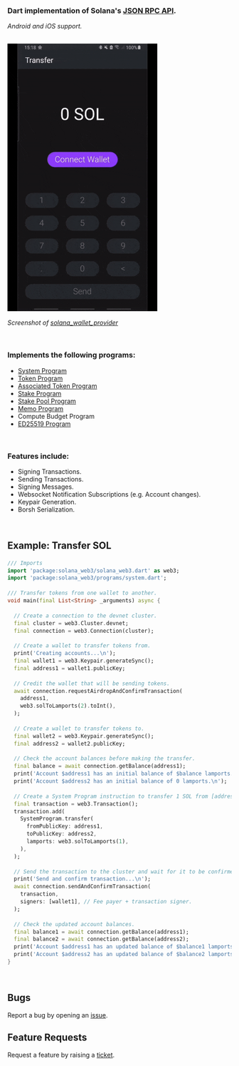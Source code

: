 <!-- 
This README describes the package. If you publish this package to pub.dev,
this README's contents appear on the landing page for your package.

For information about how to write a good package README, see the guide for
[writing package pages](https://dart.dev/guides/libraries/writing-package-pages). 

For general information about developing packages, see the Dart guide for
[creating packages](https://dart.dev/guides/libraries/create-library-packages)
and the Flutter guide for
[developing packages and plugins](https://flutter.dev/developing-packages). 
-->

### Dart implementation of Solana's [JSON RPC API](https://docs.solana.com/developing/clients/jsonrpc-api).

<em>Android and iOS support.</em>

<br>

<img src="https://github.com/merigo-labs/example-apps/blob/master/docs/images/solana_wallet_provider_authorize.gif?raw=true" alt="Authorize App" height="600">
<br>

*Screenshot of [solana_wallet_provider](https://pub.dev/packages/solana_wallet_provider)*

<br>

### Implements the following programs:

- [System Program](https://docs.solana.com/developing/runtime-facilities/programs#system-program)
- [Token Program](https://spl.solana.com/token)
- [Associated Token Program](https://spl.solana.com/associated-token-account)
- [Stake Program](https://docs.solana.com/developing/runtime-facilities/programs#stake-program)
- [Stake Pool Program](https://spl.solana.com/stake-pool)
- [Memo Program](https://spl.solana.com/memo)
- Compute Budget Program
- [ED25519 Program](https://docs.solana.com/developing/runtime-facilities/programs#ed25519-program)

<br>

### Features include:

- Signing Transactions.
- Sending Transactions.
- Signing Messages.
- Websocket Notification Subscriptions (e.g. Account changes).
- Keypair Generation.
- Borsh Serialization.

<br>

## Example: Transfer SOL

```dart
/// Imports
import 'package:solana_web3/solana_web3.dart' as web3;
import 'package:solana_web3/programs/system.dart';

/// Transfer tokens from one wallet to another.
void main(final List<String> _arguments) async {

  // Create a connection to the devnet cluster.
  final cluster = web3.Cluster.devnet;
  final connection = web3.Connection(cluster);

  // Create a wallet to transfer tokens from.
  print('Creating accounts...\n');
  final wallet1 = web3.Keypair.generateSync();
  final address1 = wallet1.publicKey;

  // Credit the wallet that will be sending tokens.
  await connection.requestAirdropAndConfirmTransaction(
    address1, 
    web3.solToLamports(2).toInt(),
  );

  // Create a wallet to transfer tokens to.
  final wallet2 = web3.Keypair.generateSync();
  final address2 = wallet2.publicKey;

  // Check the account balances before making the transfer.
  final balance = await connection.getBalance(address1);
  print('Account $address1 has an initial balance of $balance lamports.');
  print('Account $address2 has an initial balance of 0 lamports.\n');

  // Create a System Program instruction to transfer 1 SOL from [address1] to [address2].
  final transaction = web3.Transaction();
  transaction.add(
    SystemProgram.transfer(
      fromPublicKey: address1, 
      toPublicKey: address2, 
      lamports: web3.solToLamports(1),
    ),
  );

  // Send the transaction to the cluster and wait for it to be confirmed.
  print('Send and confirm transaction...\n');
  await connection.sendAndConfirmTransaction(
    transaction, 
    signers: [wallet1], // Fee payer + transaction signer.
  );

  // Check the updated account balances.
  final balance1 = await connection.getBalance(address1);
  final balance2 = await connection.getBalance(address2);
  print('Account $address1 has an updated balance of $balance1 lamports.');
  print('Account $address2 has an updated balance of $balance2 lamports.');
}
```

<br>

## Bugs
Report a bug by opening an [issue](https://github.com/merigo-labs/solana-web3/issues/new?template=bug_report.md).

## Feature Requests
Request a feature by raising a [ticket](https://github.com/merigo-labs/solana-web3/issues/new?template=feature_request.md).

